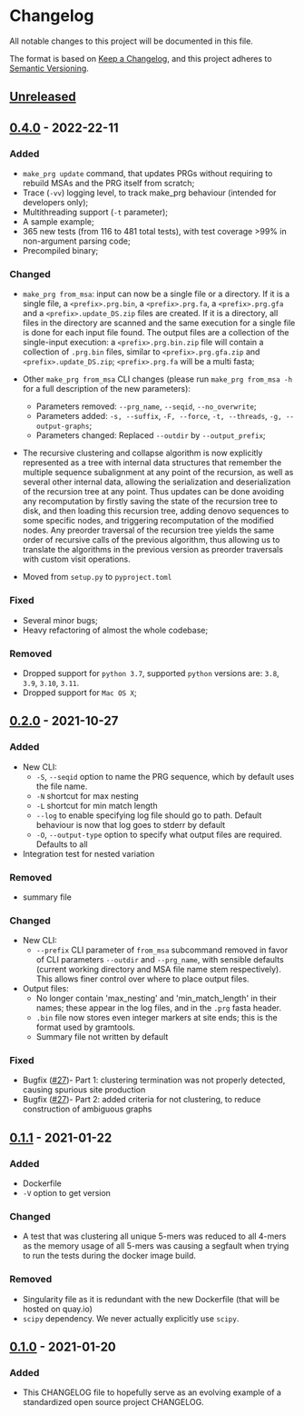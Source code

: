 # Changelog
All notable changes to this project will be documented in this file.

The format is based on [Keep a Changelog](https://keepachangelog.com/en/1.0.0/),
and this project adheres to [Semantic Versioning](https://semver.org/spec/v2.0.0.html).

## [Unreleased]

## [0.4.0] - 2022-22-11

### Added
- `make_prg update` command, that updates PRGs without requiring to rebuild MSAs and the PRG itself from scratch;
- Trace (`-vv`) logging level, to track make_prg behaviour (intended for developers only);
- Multithreading support (`-t` parameter);
- A sample example;
- 365 new tests (from 116 to 481 total tests), with test coverage >99% in non-argument parsing code;
- Precompiled binary;

### Changed
- `make_prg from_msa`: input can now be a single file or a directory. If it is a single file,
a `<prefix>.prg.bin`, a `<prefix>.prg.fa`, a `<prefix>.prg.gfa` and a `<prefix>.update_DS.zip`
files are created. If it is a directory, all files in the directory are scanned and the same
execution for a single file is done for each input file found. The output files are a collection of the single-input
execution: a `<prefix>.prg.bin.zip` file will contain a collection of `.prg.bin` files, similar to
`<prefix>.prg.gfa.zip` and `<prefix>.update_DS.zip`; `<prefix>.prg.fa` will be a multi fasta;

- Other `make_prg from_msa` CLI changes (please run `make_prg from_msa -h` for a full description of the new parameters):
  - Parameters removed: `--prg_name`, `--seqid`, `--no_overwrite`;
  - Parameters added: `-s, --suffix`, `-F, --force`, `-t, --threads`, `-g, --output-graphs`;
  - Parameters changed: Replaced `--outdir` by `--output_prefix`;

- The recursive clustering and collapse algorithm is now explicitly represented as a tree with internal data
structures that remember the multiple sequence subalignment at any point of the recursion, as well as several other
internal data, allowing the serialization and deserialization of the recursion tree at any point. Thus updates can
be done avoiding any recomputation by firstly saving the state of the recursion tree to disk, and then loading this
recursion tree, adding denovo sequences to some specific nodes, and triggering recomputation of the modified nodes.
Any preorder traversal of the recursion tree yields the same order of recursive calls of the previous algorithm,
thus allowing us to translate the algorithms in the previous version as preorder traversals with custom visit
operations.
- Moved from `setup.py` to `pyproject.toml`

### Fixed
- Several minor bugs;
- Heavy refactoring of almost the whole codebase;

### Removed
- Dropped support for `python 3.7`, supported `python` versions are: `3.8`, `3.9`, `3.10`, `3.11`.
- Dropped support for `Mac OS X`;

## [0.2.0] - 2021-10-27

### Added
- New CLI:
    - `-S`, `--seqid` option to name the PRG sequence, which by default uses the file name.
    - `-N` shortcut for max nesting
    - `-L` shortcut for min match length
    - `--log` to enable specifying log file should go to path. Default behaviour is now that
      log goes to stderr by default
    - `-O`, `--output-type` option to specify what output files are required. Defaults to
      all
- Integration test for nested variation

### Removed
- summary file


### Changed
- New CLI:
    - `--prefix` CLI parameter of `from_msa` subcommand removed in favor of CLI parameters `--outdir`
       and `--prg_name`, with sensible defaults (current working directory and MSA file name stem respectively).
       This allows finer control over where to place output files.
- Output files:
    - No longer contain 'max_nesting' and 'min_match_length' in their names; these appear in the log files,
      and in the `.prg` fasta header.
    - `.bin` file now stores even integer markers at site ends; this is the format used by gramtools.
    - Summary file not written by default

### Fixed
- Bugfix ([#27][27])- Part 1: clustering termination was not properly detected, causing spurious 
  site production
- Bugfix ([#27][27])- Part 2: added criteria for not clustering, to reduce construction of 
  ambiguous graphs
  

## [0.1.1] - 2021-01-22
### Added
- Dockerfile
- `-V` option to get version

### Changed
- A test that was clustering all unique 5-mers was reduced to all 4-mers as the memory
  usage of all 5-mers was causing a segfault when trying to run the tests during the
  docker image build.

### Removed
- Singularity file as it is redundant with the new Dockerfile (that will be hosted on
  quay.io)
- `scipy` dependency. We never actually explicitly use `scipy`.

## [0.1.0] - 2021-01-20
### Added
- This CHANGELOG file to hopefully serve as an evolving example of a standardized open
  source project CHANGELOG.


[Unreleased]: https://github.com/iqbal-lab-org/make_prg/compare/0.4.0...HEAD

[0.4.0]: https://github.com/iqbal-lab-org/make_prg/compare/0.2.0...0.4.0
[0.2.0]: https://github.com/iqbal-lab-org/make_prg/compare/0.1.1...0.2.0
[0.1.1]: https://github.com/iqbal-lab-org/make_prg/compare/0.1.0...0.1.1
[0.1.0]: https://github.com/iqbal-lab-org/make_prg/releases/tag/0.1.0

[27]: https://github.com/iqbal-lab-org/make_prg/issues/27

